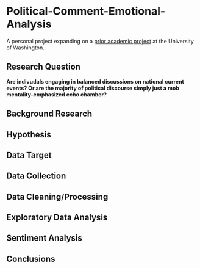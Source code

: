 # Political-Comment-Emotional-Analysis
A personal project expanding on a [prior academic project](https://github.com/hlee107/EmoConsistency-PoliticalPolarization) at the University of Washington.

## Research Question
**Are indivudals engaging in balanced discussions on national current events? Or are the majority of political discourse simply just a mob mentality-emphasized echo chamber?**

## Background Research

## Hypothesis

## Data Target

## Data Collection

## Data Cleaning/Processing

## Exploratory Data Analysis

## Sentiment Analysis

## Conclusions
